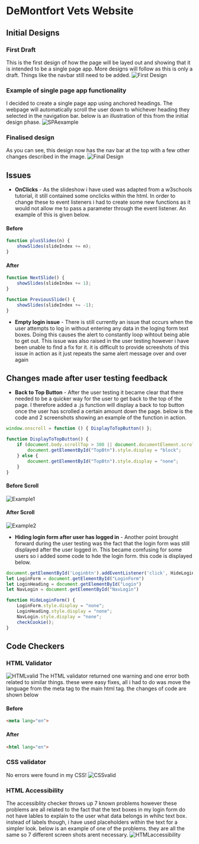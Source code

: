 # DeMontfort Vets Website

## Initial Designs
### First Draft
This is the first design of how the page will be layed out and showing that it is intended to be a single page app. More designs will follow as this is only a draft.
Things like the navbar still need to be added.
![First Design](Images/InitialDesign.JPG)

### Example of single page app functionality
I decided to create a single page app using anchored headings. The webpage will automatically scroll the user down to whichever heading they selected in the navigation bar.
below is an illustration of this from the initial design phase.
![SPAexample](Images/SPAexample.JPG)


### Finalised design
As you can see, this design now has the nav bar at the top with a few other changes described in the image.
![Final Design](Images/FinalDesign.JPG)

## Issues
- **OnClicks** - As the slideshow i have used was adapted from a w3schools tutorial, it still contained some onclicks within the html. 
In order to change these to event listeners i had to create some new functions as it would not allow me to pass a parameter through the event listener. 
An example of this is given below.
#### Before
```javascript
function plusSlides(n) {
	showSlides(slideIndex += n);
}
```
#### After
```javascript
function NextSlide() {
    showSlides(slideIndex += 1);
}

function PreviousSlide() {
    showSlides(slideIndex += -1);
}
```

- **Empty login issue** - There is still currently an issue that occurs when the user attempts to log in without entering any data in the loging form text boxes.
Doing this causes the alert to constantly loop wihtout being able to get out. 
This issue was also raised in the user testing however i have been unable to find a fix for it. 
it is difficult to provide screeshots of this issue in action as it just repeats the same alert message over and over again

## Changes made after user testing feedback
- **Back to Top Button** - After the user testing it became clear that there needed to be a quicker way for the user to get back to the top of the page.
I therefore added a .js function will display a back to top button once the user has scrolled a certain amount down the page. 
below is the code and 2 screenshots showing an example of the function in action.
```javascript
window.onscroll = function () { DisplayToTopButton() };

function DisplayToTopButton() {
    if (document.body.scrollTop > 300 || document.documentElement.scrollTop > 300) {
        document.getElementById("TopBtn").style.display = "block";
    } else {
        document.getElementById("TopBtn").style.display = "none";
    }
}
```
#### Before Scroll
![Example1](Images/BacktoTopExample1.JPG)
#### After Scroll
![Example2](Images/BacktoTopExample2.JPG)

- **Hiding login form after user has logged in** - Another point brought forward during the user testing was the fact that the login form was still displayed after the user logged in.
This became comfusing for some users so i added some code to hde the login form. this code is displayed below.
```javascript
document.getElementById('Loginbtn').addEventListener('click', HideLoginForm)
let LoginForm = document.getElementById("LoginForm")
let LoginHeading = document.getElementById("Login")
let NavLogin = document.getElementById("NavLogin")

function HideLoginForm() {
    LoginForm.style.display = "none";
    LoginHeading.style.display = "none";
    NavLogin.style.display = "none";
    checkCookie();
}
```

## Code Checkers

### HTML Validator
![HTMLvalid](Images/HTMLvalidator.JPG)
The HTML validator returned one warning and one error both related to similar things. these were easy fixes, all i had to do was move the language from the meta tag to the main html tag. 
the changes of code are shown below
#### Before
```HTML
<meta lang="en">
```
#### After
```HTML
<html lang="en">
```

### CSS validator
No errors were found in my CSS!
![CSSvalid](Images/CSSvalidator.JPG)

### HTML Accessibility
The accessiblity checker throws up 7 known problems however these problems are all related to the fact that the text boxes in my login form do not have lables
to explain to the user what data belongs in whihc text box. instead of labels though, i have used placeholders within the text for a simpler look.
below is an example of one of the problems. they are all the same so 7 different screen shots arent necessary.
![HTMLaccessibility](Images/AccessibilityChecker.JPG)